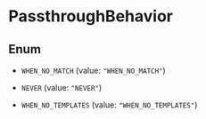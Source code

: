 

# PassthroughBehavior

## Enum


* `WHEN_NO_MATCH` (value: `"WHEN_NO_MATCH"`)

* `NEVER` (value: `"NEVER"`)

* `WHEN_NO_TEMPLATES` (value: `"WHEN_NO_TEMPLATES"`)



